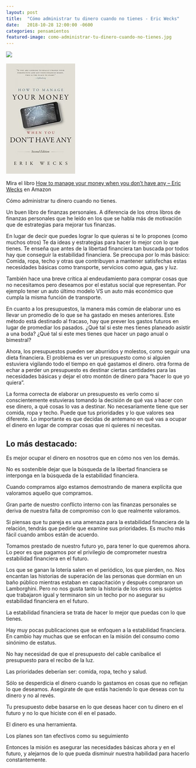 ```yaml
---
layout: post
title:  "Cómo administrar tu dinero cuando no tienes - Eric Wecks"
date:   2018-10-28 12:00:00 -0600
categories: pensamientos
featured-image: como-administrar-tu-dinero-cuando-no-tienes.jpg
---
```


![]({{site.featured-image-dir|append:page.featured-image}})


<a href="https://amzn.to/2JnjScK"><img src="/assets/images/libro-como-administrar-tu-dinero-cuando-no-tienes.jpg"></a>

<p>Mira el libro <a href="https://amzn.to/2Da5LXZ">How to manage your money when you don’t have any – Eric Wecks</a> en Amazon</p>

Cómo administrar tu dinero cuando no tienes.

Un buen libro de finanzas personales. A diferencia de los otros libros de finanzas personales que he leído en los que se habla más de motivación que de estrategias para mejorar tus finanzas.

En lugar de decir que puedes lograr lo que quieras si te lo propones (como muchos otros) Te da ideas y estrategias para hacer lo mejor con lo que tienes. Te enseña que antes de la libertad financiera tan buscada por todos hay que conseguir la estabilidad financiera. Se preocupa por lo más básico: Comida, ropa, techo y otras que contribuyen a mantener satisfechas estas necesidades básicas como transporte, servicios como agua, gas y luz.

También hace una breve crítica al endeudamiento para comprar cosas que no necesitamos pero deseamos por el estatus social que representan. Por ejemplo tener un auto último modelo VS un auto más económico que cumpla la misma función de transporte.

En cuanto a los presupuestos, la manera más común de elaborar uno es llevar un promedio de lo que se ha gastado en meses anteriores. Este método está destinado al fracaso, hay que prever los gastos futuros en lugar de promediar los pasados. ¿Qué tal si este mes tienes planeado asistir a una boda? ¿Qué tal si este mes tienes que hacer un pago anual o bimestral?

Ahora, los presupuestos pueden ser aburridos y molestos, como seguir una dieta financiera. El problema es ver un presupuesto como si alguien estuviera vigilando todo el tiempo en qué gastamos el dinero. otra forma de echar a perder un presupuesto es destinar ciertas cantidades para las necesidades básicas y dejar el otro montón de dinero para “hacer lo que yo quiera”.

La forma correcta de elaborar un presupuesto es verlo como si conscientemente estuvieras tomando la decisión de qué vas a hacer con ese dinero, a qué cosas lo vas a destinar. No necesariamente tiene que ser comida, ropa y techo. Puede que tus prioridades y lo que valores sea diferente. Lo importante es que decidas de antemano en qué vas a ocupar el dinero en lugar de comprar cosas que ni quieres ni necesitas.

## Lo más destacado:

Es mejor ocupar el dinero en nosotros que en cómo nos ven los demás.

No es sostenible dejar que la búsqueda de la libertad financiera se interponga en la búsqueda de la estabilidad financiera.

Cuando compramos algo estamos demostrando de manera explícita que valoramos aquello que compramos.

Gran parte de nuestro conflicto interno con las finanzas personales se deriva de nuestra falta de compromiso con lo que realmente valoramos.

Si piensas que tu pareja es una amenaza para la estabilidad financiera de la relación, tendrás que pedirle que examine sus prioridades. Es mucho más fácil cuando ambos están de acuerdo.

Tomamos prestado de nuestro futuro yo, para tener lo que queremos ahora. Lo peor es que pagamos por el privilegio de comprometer nuestra estabilidad financiera en el futuro.

Los que se ganan la lotería salen en el periódico, los que pierden, no. Nos encantan las historias de superación de las personas que dormían en un baño público mientras estaban en capacitación y después compraron un Lamborghini. Pero no nos gusta tanto la historia de los otros seis sujetos que trabajaron igual y terminaron sin un techo por no asegurar su estabilidad financiera en el futuro.

La estabilidad financiera se trata de hacer lo mejor que puedas con lo que tienes.

Hay muy pocas publicaciones que se enfoquen a la estabilidad financiera. En cambio hay muchas que se enfocan en la misión del consumo como sinónimo de estatus.

No hay necesidad de que el presupuesto del cable canibalice el presupuesto para el recibo de la luz.

Las prioridades deberían ser: comida, ropa, techo y salud.

Sólo se desperdicia el dinero cuando lo gastamos en cosas que no reflejan lo que deseamos. Asegúrate de que estás haciendo lo que deseas con tu dinero y no al revés.

Tu presupuesto debe basarse en lo que deseas hacer con tu dinero en el futuro y no lo que hiciste con él en el pasado.

El dinero es una herramienta.

Los planes son tan efectivos como su seguimiento

Entonces la misión es asegurar las necesidades básicas ahora y en el futuro, y alejarnos de lo que pueda disminuir nuestra habilidad para hacerlo constantemente.